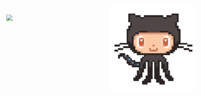 <img align='right' src="https://raw.githubusercontent.com/iCharlesZ/FigureBed/master/img/octocat.gif" width="230">

### <img src="https://media.giphy.com/media/VgCDAzcKvsR6OM0uWg/giphy.gif" align='center' width="260"> 

